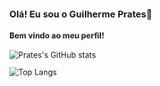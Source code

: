 ### Olá! Eu sou o Guilherme Prates👋
#### Bem vindo ao meu perfil!
![Prates's GitHub stats](https://github-readme-stats.vercel.app/api?username=Prates14&show_icons=true&theme=radical)

![Top Langs](https://github-readme-stats.vercel.app/api/top-langs/?username=Prates14&hide_progress=false)
